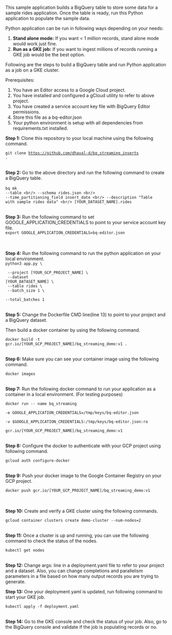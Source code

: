 This sample application builds a BigQuery table to store some data for a sample rides application.
Once the table is ready, run this Python application to populate the sample data.

Python application can be run in following ways depending on your needs:

1. **Stand alone mode:** If you want < 1 million records, stand alone mode would work just fine.
2. **Run as a GKE job:** If you want to ingest millions of records running a GKE job would be the best option.
 
Following are the steps to build a BigQuery table and run Python application as a job on a GKE cluster.

Prerequisites:
1. You have an Editor access to a Google Cloud project.
2. You have installed and configured a gCloud utility to refer to above project.
3. You have created a service account key file with BigQuery Editor permissions.
4. Store this file as a bq-editor.json 
5. Your python environment is setup with all dependencies from requirements.txt installed.

**Step 1:**
Clone this repository to your local machine using the following command.

<code>git clone https://github.com/dhaval-d/bq_streaming_inserts .
</code>
<br />
<br />

**Step 2:** 
Go to the above directory and run the following command to create a BigQuery table.
<br />
<br />
<code>bq mk --table \<br/>
--schema rides.json \<br/>
--time_partitioning_field insert_date \<br/>
--description "Table with sample rides data" \<br/>
[YOUR_DATASET_NAME].rides
</code>
<br />
<br />

**Step 3:**
Run the following command to set GOOGLE_APPLICATION_CREDENTIALS to point to your service account key file.
<br />
<code>export GOOGLE_APPLICATION_CREDENTIALS=bq-editor.json
</code>
<br />
<br />

**Step 4:**
Run the following command to run the python application on your local environment.
<br />
<code>python3 app.py \\ <br/>
 --project [YOUR_GCP_PROJECT_NAME] \\ <br/>
 --dataset [YOUR_DATASET_NAME] \\ <br/>
 --table rides \\ <br/>
 --batch_size 1 \\ <br/>
 --total_batches 1
</code>
<br />
<br />

**Step 5:** 
Change the Dockerfile CMD line(line 13) to point to your project and a BigQuery dataset.

Then build a docker container by using the following command. 

<code>docker build -t gcr.io/[YOUR_GCP_PROJECT_NAME]/bq_streaming_demo:v1 .
</code>
<br />
<br />

**Step 6:** 
Make sure you can see your container image using the following command.

<code>docker images
</code>
<br />
<br />

**Step 7:** 
Run the following docker command to run your application as a container in a local environment.
(For testing purposes)

<code>docker run -- name bq_streaming \
-e GOOGLE_APPLICATION_CREDENTIALS=/tmp/keys/bq-editor.json \
-v $GOOGLE_APPLICATION_CREDENTIALS:/tmp/keys/bq-editor.json:ro \
gcr.io/[YOUR_GCP_PROJECT_NAME]/bq_streaming_demo:v1
</code>
<br />
<br />

**Step 8:** 
Configure the docker to authenticate with your GCP project using following command.

<code>gcloud auth configure-docker
</code>
<br />
<br />

**Step 9:**
Push your docker image to the Google Container Registry on your GCP project.

<code>docker push gcr.io/[YOUR_GCP_PROJECT_NAME]/bq_streaming_demo:v1
</code>
<br />
<br />

**Step 10:**
Create and verify a GKE cluster using the following commands.

<code>gcloud container clusters create demo-cluster --num-nodes=2
</code><br/>

**Step 11:**
Once a cluster is up and running, you can use the following command to check the status of the nodes.

<code>kubectl get nodes
</code>
<br />
<br />

**Step 12:**
Change args: line in a deployment.yaml file to refer to your project and a dataset. Also, you can change completions 
and parallelism parameters in a file based on how many output records you are trying to generate.
 

**Step 13:**
One your deployment.yaml is updated, run following command to start your GKE job.

<code>kubectl apply -f deployment.yaml
</code> 
<br />
<br />

**Step 14:**
Go to the GKE console and check the status of your job. Also, go to the BigQuery console and validate if the job is 
populating records or no.